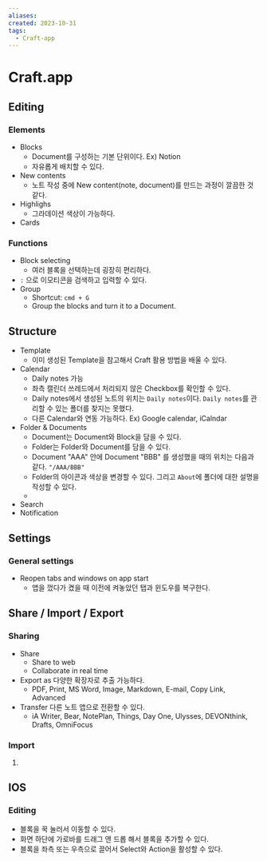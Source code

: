 ```yaml
---
aliases: 
created: 2023-10-31
tags:
  - Craft-app
---
```


# Craft.app

## Editing
### Elements
- Blocks
	- Document를 구성하는 기본 단위이다.   Ex) Notion
	- 자유롭게 배치할 수 있다.
- New contents
	- 노트 작성 중에 New content(note, document)를 만드는 과정이 깔끔한 것 같다. 
- Highlighs
	- 그라데이션 색상이 가능하다.
- Cards
### Functions
- Block selecting
	- 여러 블록을 선택하는데 굉장히 편리하다.
- `:` 으로 이모티콘을 검색하고 입력할 수 있다.
- Group 
	- Shortcut: `cmd + G`
	- Group the blocks and turn it to a Document.

## Structure
- Template
	- 이미 생성된 Template을 참고해서 Craft 활용 방법을  배울 수 있다.
- Calendar
	- Daily notes 가능
	- 좌측 캘린더 쓰레드에서 처리되지 않은 Checkbox를 확인할 수 있다.
	- Daily notes에서 생성된 노트의 위치는 `Daily notes`이다. `Daily notes`를 관리할 수 있는 폴더를 찾지는 못했다. 
	- 다른 Calendar와 연동 가능하다. Ex) Google calendar, iCalndar
- Folder & Documents
	- Document는 Document와 Block을 담을 수 있다. 
	- Folder는 Folder와 Document를 담을 수 있다.
	- Document "AAA" 안에 Document "BBB" 를 생성했을 때의 위치는 다음과 같다. 
	  `"/AAA/BBB"`
	- Folder의 아이콘과 색상을 변경할 수 있다. 그리고 `About`에 폴더에 대한 설명을 작성할 수 있다.
	- 
- Search
- Notification
## Settings
### General settings
- Reopen tabs and windows on app start
	- 앱을 껐다가 켰을 때 이전에 켜놓았던 탭과 윈도우를 복구한다.

## Share / Import / Export
### Sharing
- Share
	- Share to web
	- Collaborate in real time
- Export as
      다양한 확장자로 추출 가능하다.
	- PDF, Print, MS Word, Image, Markdown, E-mail, Copy Link, Advanced
- Transfer
      다른 노트 앱으로 전환할 수 있다.
	- iA Writer, Bear, NotePlan, Things, Day One, Ulysses, DEVONthink, Drafts, OmniFocus
### Import
1. 

## IOS
### Editing
- 블록을 꾹 눌러서 이동할 수 있다.
- 화면 하단에 가로바를 드래그 앤 드롭 해서 블록을 추가할 수 있다.
- 블록을 좌측 또는 우측으로 끌어서 Select와 Action을 활성할 수 있다.